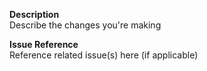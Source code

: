 **Description**\
Describe the changes you're making

**Issue Reference**\
Reference related issue(s) here (if applicable)